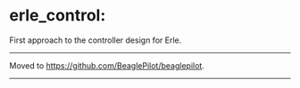 erle_control:
=============

First approach to the controller design for Erle.

------------

Moved to https://github.com/BeaglePilot/beaglepilot.

-----------
